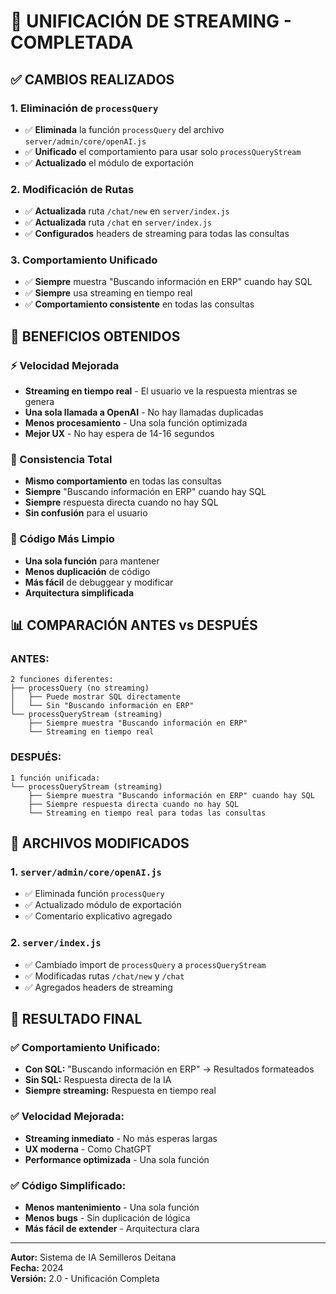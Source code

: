 # 🚀 UNIFICACIÓN DE STREAMING - COMPLETADA

## ✅ **CAMBIOS REALIZADOS**

### **1. Eliminación de `processQuery`**
- ✅ **Eliminada** la función `processQuery` del archivo `server/admin/core/openAI.js`
- ✅ **Unificado** el comportamiento para usar solo `processQueryStream`
- ✅ **Actualizado** el módulo de exportación

### **2. Modificación de Rutas**
- ✅ **Actualizada** ruta `/chat/new` en `server/index.js`
- ✅ **Actualizada** ruta `/chat` en `server/index.js`
- ✅ **Configurados** headers de streaming para todas las consultas

### **3. Comportamiento Unificado**
- ✅ **Siempre** muestra "Buscando información en ERP" cuando hay SQL
- ✅ **Siempre** usa streaming en tiempo real
- ✅ **Comportamiento consistente** en todas las consultas

## 🎯 **BENEFICIOS OBTENIDOS**

### **⚡ Velocidad Mejorada**
- **Streaming en tiempo real** - El usuario ve la respuesta mientras se genera
- **Una sola llamada a OpenAI** - No hay llamadas duplicadas
- **Menos procesamiento** - Una sola función optimizada
- **Mejor UX** - No hay espera de 14-16 segundos

### **🔄 Consistencia Total**
- **Mismo comportamiento** en todas las consultas
- **Siempre** "Buscando información en ERP" cuando hay SQL
- **Siempre** respuesta directa cuando no hay SQL
- **Sin confusión** para el usuario

### **🧹 Código Más Limpio**
- **Una sola función** para mantener
- **Menos duplicación** de código
- **Más fácil** de debuggear y modificar
- **Arquitectura simplificada**

## 📊 **COMPARACIÓN ANTES vs DESPUÉS**

### **ANTES:**
```
2 funciones diferentes:
├── processQuery (no streaming)
│   ├── Puede mostrar SQL directamente
│   └── Sin "Buscando información en ERP"
└── processQueryStream (streaming)
    ├── Siempre muestra "Buscando información en ERP"
    └── Streaming en tiempo real
```

### **DESPUÉS:**
```
1 función unificada:
└── processQueryStream (streaming)
    ├── Siempre muestra "Buscando información en ERP" cuando hay SQL
    ├── Siempre respuesta directa cuando no hay SQL
    └── Streaming en tiempo real para todas las consultas
```

## 🔧 **ARCHIVOS MODIFICADOS**

### **1. `server/admin/core/openAI.js`**
- ✅ Eliminada función `processQuery`
- ✅ Actualizado módulo de exportación
- ✅ Comentario explicativo agregado

### **2. `server/index.js`**
- ✅ Cambiado import de `processQuery` a `processQueryStream`
- ✅ Modificadas rutas `/chat/new` y `/chat`
- ✅ Agregados headers de streaming

## 🎉 **RESULTADO FINAL**

### **✅ Comportamiento Unificado:**
- **Con SQL:** "Buscando información en ERP" → Resultados formateados
- **Sin SQL:** Respuesta directa de la IA
- **Siempre streaming:** Respuesta en tiempo real

### **✅ Velocidad Mejorada:**
- **Streaming inmediato** - No más esperas largas
- **UX moderna** - Como ChatGPT
- **Performance optimizada** - Una sola función

### **✅ Código Simplificado:**
- **Menos mantenimiento** - Una sola función
- **Menos bugs** - Sin duplicación de lógica
- **Más fácil de extender** - Arquitectura clara

---

**Autor:** Sistema de IA Semilleros Deitana  
**Fecha:** 2024  
**Versión:** 2.0 - Unificación Completa 